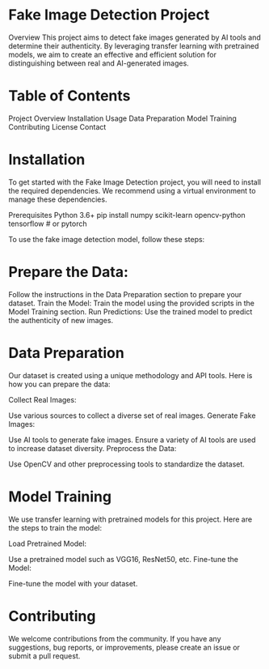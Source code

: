 

# Fake Image Detection Project
Overview
This project aims to detect fake images generated by AI tools and determine their authenticity.
By leveraging transfer learning with pretrained models, 
we aim to create an effective and efficient solution for distinguishing between real and AI-generated images.

# Table of Contents
Project Overview
Installation
Usage
Data Preparation
Model Training
Contributing
License
Contact

# Installation
To get started with the Fake Image Detection project, you will need to install the required dependencies. We recommend using a virtual environment to manage these dependencies.

Prerequisites
Python 3.6+
pip install numpy scikit-learn opencv-python tensorflow  # or pytorch


To use the fake image detection model, follow these steps:

# Prepare the Data:
Follow the instructions in the Data Preparation section to prepare your dataset.
Train the Model:
Train the model using the provided scripts in the Model Training section.
Run Predictions:
Use the trained model to predict the authenticity of new images.


#  Data Preparation
Our dataset is created using a unique methodology and API tools. Here is how you can prepare the data:

Collect Real Images:

Use various sources to collect a diverse set of real images.
Generate Fake Images:

Use AI tools to generate fake images. Ensure a variety of AI tools are used to increase dataset diversity.
Preprocess the Data:

Use OpenCV and other preprocessing tools to standardize the dataset.


#  Model Training
We use transfer learning with pretrained models for this project. Here are the steps to train the model:

Load Pretrained Model:

Use a pretrained model such as VGG16, ResNet50, etc.
Fine-tune the Model:

Fine-tune the model with your dataset.



# Contributing
We welcome contributions from the community. If you have any suggestions, bug reports, or improvements, please create an issue or submit a pull request.
